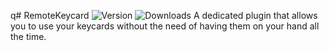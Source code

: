 q# RemoteKeycard ![Version](https://img.shields.io/github/v/release/Unbistrackted/RemoteKeycard?style=plastic&label=Version&color=dc3e3e) ![Downloads](https://img.shields.io/github/downloads/Parkeymon/RemoteKeycard/total?style=plastic&label=Downloads&color=50f63f) 
A dedicated plugin that allows you to use your keycards without the need of having them on your hand all the time. 
